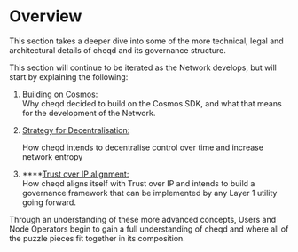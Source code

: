 # Overview

This section takes a deeper dive into some of the more technical, legal and architectural details of cheqd and its governance structure.

This section will continue to be iterated as the Network develops, but will start by explaining the following:

1. [Building on Cosmos:](building-on-cosmos.md)\
   Why cheqd decided to build on the Cosmos SDK, and what that means for the development of the Network.&#x20;
2.  [Strategy for Decentralisation:](strategy-for-decentralisation.md)

    How cheqd intends to decentralise control over time and increase network entropy
3. ****[Trust over IP alignment:](trust-over-ip-alignment.md)\
   How cheqd aligns itself with Trust over IP and intends to build a governance framework that can be implemented by any Layer 1 utility going forward.&#x20;

Through an understanding of these more advanced concepts, Users and Node Operators begin to gain a full understanding of cheqd and where all of the puzzle pieces fit together in its composition.
